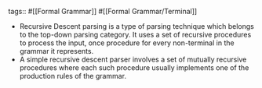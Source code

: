 tags:: #[[Formal Grammar]] #[[Formal Grammar/Terminal]]
- Recursive Descent parsing is a type of parsing technique which belongs to the top-down parsing category. It uses a set of recursive procedures to process the input, once procedure for every non-terminal in the grammar it represents.
- A simple recursive descent parser involves a set of mutually recursive procedures where each such procedure usually implements one of the production rules of the grammar.